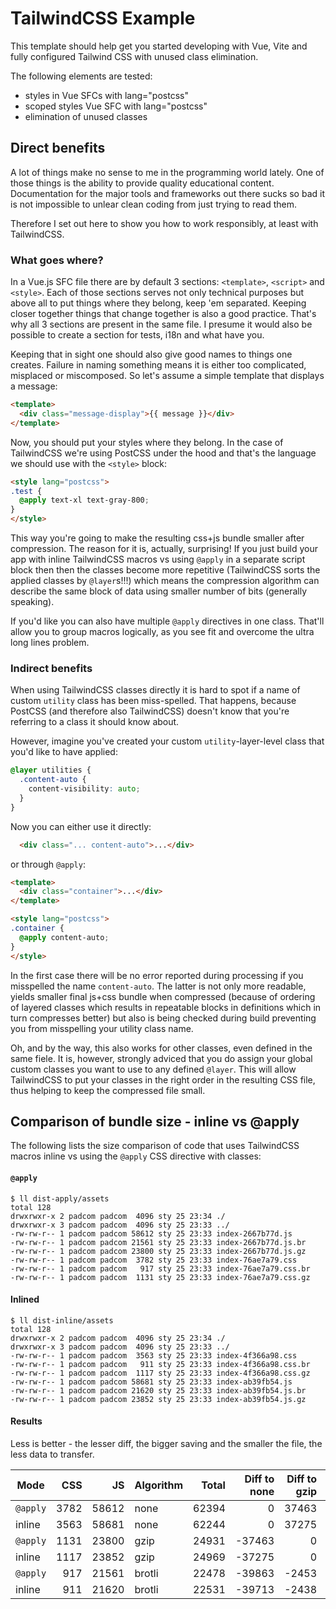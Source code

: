 # TailwindCSS Example

This template should help get you started developing with Vue, Vite and fully configured Tailwind CSS with unused class elimination.

The following elements are tested:

- styles in Vue SFCs with lang="postcss"
- scoped styles Vue SFC with lang="postcss"
- elimination of unused classes

## Direct benefits

A lot of things make no sense to me in the programming world lately. One of those things is the ability to provide quality educational content. Documentation for the major tools and frameworks out there sucks so bad it is not impossible to unlear clean coding from just trying to read them.

Therefore I set out here to show you how to work responsibly, at least with TailwindCSS.

### What goes where?

In a Vue.js SFC file there are by default 3 sections: `<template>`, `<script>` and `<style>`. Each of those sections serves not only technical purposes but above all to put things where they belong, keep 'em separated. Keeping closer together things that change together is also a good practice. That's why all 3 sections are present in the same file. I presume it would also be possible to create a section for tests, i18n and what have you.

Keeping that in sight one should also give good names to things one creates. Failure in naming something means it is either too complicated, misplaced or miscomposed. So let's assume a simple template that displays a message:

```html
<template>
  <div class="message-display">{{ message }}</div>
</template>
```

Now, you should put your styles where they belong. In the case of TailwindCSS we're using PostCSS under the hood and that's the language we should use with the `<style>` block:

```html
<style lang="postcss">
.test {
  @apply text-xl text-gray-800;
}
</style>
```

This way you're going to make the resulting css+js bundle smaller after compression. The reason for it is, actually, surprising! If you just build your app with inline TailwindCSS macros vs using `@apply` in a separate script block then then the classes become more repetitive (TailwindCSS sorts the applied classes by `@layer`s!!!) which means the compression algorithm can describe the same block of data using smaller number of bits (generally speaking).

If you'd like you can also have multiple `@apply` directives in one class. That'll allow you to group macros logically, as you see fit and overcome the ultra long lines problem.

### Indirect benefits

When using TailwindCSS classes directly it is hard to spot if a name of custom `utility` class has been miss-spelled. That happens, because PostCSS (and therefore also TailwindCSS) doesn't know that you're referring to a class it should know about.

However, imagine you've created your custom `utility`-layer-level class that you'd like to have applied:

```css
@layer utilities {
  .content-auto {
    content-visibility: auto;
  }
}
```

Now you can either use it directly:

```html
  <div class="... content-auto">...</div>
```

or through `@apply`:

```html
<template>
  <div class="container">...</div>
</template>

<style lang="postcss">
.container {
  @apply content-auto;
}
</style>
```

In the first case there will be no error reported during processing if you misspelled the name `content-auto`. The latter is not only more readable, yields smaller final js+css bundle when compressed (because of ordering of layered classes which results in repeatable blocks in definitions which in turn compresses better) but also is being checked during build preventing you from misspelling your utility class name.

Oh, and by the way, this also works for other classes, even defined in the same fiele. It is, however, strongly adviced that you do assign your global custom classes you want to use to any defined `@layer`. This will allow TailwindCSS to put your classes in the right order in the resulting CSS file, thus helping to keep the compressed file small.

## Comparison of bundle size - inline vs @apply

The following lists the size comparison of code that uses TailwindCSS macros inline vs using the `@apply` CSS directive with classes:

#### `@apply`

```
$ ll dist-apply/assets
total 128
drwxrwxr-x 2 padcom padcom  4096 sty 25 23:34 ./
drwxrwxr-x 3 padcom padcom  4096 sty 25 23:33 ../
-rw-rw-r-- 1 padcom padcom 58612 sty 25 23:33 index-2667b77d.js
-rw-rw-r-- 1 padcom padcom 21561 sty 25 23:33 index-2667b77d.js.br
-rw-rw-r-- 1 padcom padcom 23800 sty 25 23:33 index-2667b77d.js.gz
-rw-rw-r-- 1 padcom padcom  3782 sty 25 23:33 index-76ae7a79.css
-rw-rw-r-- 1 padcom padcom   917 sty 25 23:33 index-76ae7a79.css.br
-rw-rw-r-- 1 padcom padcom  1131 sty 25 23:33 index-76ae7a79.css.gz
```

#### Inlined

```
$ ll dist-inline/assets
total 128
drwxrwxr-x 2 padcom padcom  4096 sty 25 23:34 ./
drwxrwxr-x 3 padcom padcom  4096 sty 25 23:33 ../
-rw-rw-r-- 1 padcom padcom  3563 sty 25 23:33 index-4f366a98.css
-rw-rw-r-- 1 padcom padcom   911 sty 25 23:33 index-4f366a98.css.br
-rw-rw-r-- 1 padcom padcom  1117 sty 25 23:33 index-4f366a98.css.gz
-rw-rw-r-- 1 padcom padcom 58681 sty 25 23:33 index-ab39fb54.js
-rw-rw-r-- 1 padcom padcom 21620 sty 25 23:33 index-ab39fb54.js.br
-rw-rw-r-- 1 padcom padcom 23852 sty 25 23:33 index-ab39fb54.js.gz
```

#### Results

Less is better - the lesser diff, the bigger saving and the smaller the file, the less data to transfer.

| Mode | CSS | JS | Algorithm | Total | Diff to none | Diff to gzip | Diff to brotli | `@apply`/inline |
| ---- | --: | -: | --------- | ----: | -----------: | -----------: | -------------: | --------------: |
| `@apply` | 3782 | 58612 | none | 62394 | 0 | 37463 | 39916 | 150 |
| inline | 3563 | 58681 | none | 62244 | 0 | 37275 | 39713 | -150 |
| `@apply` | 1131 | 23800 | gzip | 24931 | -37463 | 0 | 2453 | -38 |
| inline | 1117 | 23852 | gzip | 24969 | -37275 | 0 | 2438 | 38 |
| `@apply` | 917 | 21561 | brotli | 22478 | -39863 | -2453 | 0 | -53 |
| inline | 911 | 21620 | brotli | 22531 | -39713 | -2438 | 0 | 53 |
